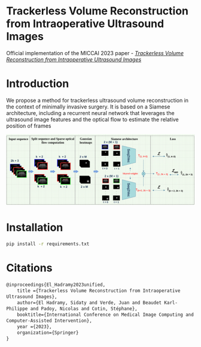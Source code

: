 # Trackerless Volume Reconstruction from Intraoperative Ultrasound Images

Official implementation of the MICCAI 2023 paper - [_Trackerless Volume Reconstruction from Intraoperative Ultrasound Images_](https://inria.hal.science/hal-04108248/file/MICCAI2023_Trakerless_Volume_Reconstruction_from_Intraoperative_Ultrasound_images.pdf)


# Introduction

We propose a method for trackerless ultrasound volume reconstruction in the context of minimally invasive surgery. It is based on a Siamese architecture, including a recurrent neural network that leverages the ultrasound image features and the optical flow to estimate the relative position of frames

![alt text](data/imgs/architecture.png "The input sequence is split into two equal sequences with a common frame. Both are used to compute a sparse optical flow. Gaussian heatmaps tracking M points are then combined with the first and last frame of each sequence to form the network’s input. We use a Siamese architecture based on Sequence to Vector (Seq2Vec) network. The learning is done by minimising the mean square error between the output and ground truth transformations.")


# Installation

```bash
pip install -r requirements.txt
```

#  Citations
```
@inproceedings{El_Hadramy2023unified,
    title ={Trackerless Volume Reconstruction from Intraoperative Ultrasound Images},
    author={El Hadramy, Sidaty and Verde, Juan and Beaudet Karl-Philippe and Padoy, Nicolas and Cotin, Stéphane},
    booktitle={International Conference on Medical Image Computing and Computer-Assisted Intervention},
    year ={2023},
    organization={Springer}
}
```

